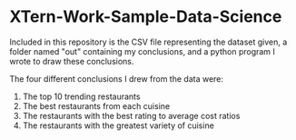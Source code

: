 # XTern-Work-Sample-Data-Science

Included in this repository is the CSV file representing the dataset given, a folder named "out" containing my conclusions, and a python program I wrote to draw these conclusions.

The four different conclusions I drew from the data were:
1. The top 10 trending restaurants
2. The best restaurants from each cuisine
3. The restaurants with the best rating to average cost ratios
4. The restaurants with the greatest variety of cuisine